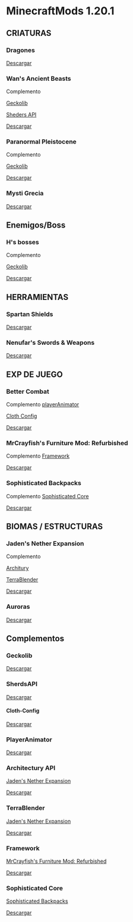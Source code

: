 # **MinecraftMods 1.20.1**

## CRIATURAS

### Dragones

[Descargar](https://legacy.curseforge.com/minecraft/mc-mods/ice-and-fire-dragons/files/5633453)

### Wan's Ancient Beasts

Complemento

[Geckolib](#geckolib)

[Sheders API](#sherdsapi)

[Descargar](https://legacy.curseforge.com/minecraft/mc-mods/wans-ancient-beasts/files/5819613)

### Paranormal Pleistocene

Complemento

[Geckolib](#geckolib)

[Descargar](https://legacy.curseforge.com/minecraft/mc-mods/paranormal-pleistocene/files/5787482)

### Mysti Grecia

[Descargar](https://legacy.curseforge.com/minecraft/mc-mods/mysti-grecia/files/5379642)

## Enemigos/Boss

### H's bosses

Complemento

[Geckolib](#geckolib)

[Descargar](https://legacy.curseforge.com/minecraft/mc-mods/hs-bosses/files/5659953)

## HERRAMIENTAS

### Spartan Shields

[Descargar](https://legacy.curseforge.com/minecraft/mc-mods/spartan-shields/files/5440763)

### Nenufar's Swords & Weapons

[Descargar](https://legacy.curseforge.com/minecraft/mc-mods/nenufars-swords-weapons/files/5843944)

## EXP DE JUEGO

### Better Combat

Complemento
[playerAnimator](#playeranimator)

[Cloth Config](#cloth-config)

[Descargar](https://legacy.curseforge.com/minecraft/mc-mods/better-combat-by-daedelus/files/5625757)

### MrCrayfish's Furniture Mod: Refurbished

Complemento
[Framework](#framework)

[Descargar](https://legacy.curseforge.com/minecraft/mc-mods/refurbished-furniture/files/5651939)

### Sophisticated Backpacks

Complemento
[Sophisticated Core](#sophisticated-core)

[Descargar](https://legacy.curseforge.com/minecraft/mc-mods/sophisticated-backpacks/files/5787630)

## BIOMAS / ESTRUCTURAS

### Jaden's Nether Expansion

Complemento

[Architury](#architectury-api)

[TerraBlender](#terrablender)

[Descargar](https://legacy.curseforge.com/minecraft/mc-mods/jadens-nether-expansion/files/5845326)

### Auroras

[Descargar](https://legacy.curseforge.com/minecraft/mc-mods/auroras/files/5851974)

## Complementos

### Geckolib

[Descargar](https://legacy.curseforge.com/minecraft/mc-mods/geckolib/files/5675230)

### SherdsAPI

[Descargar](https://legacy.curseforge.com/minecraft/mc-mods/sherdsapi/files/4931972)

#### Cloth-Config

[Descargar](https://legacy.curseforge.com/minecraft/mc-mods/cloth-config/files/5729105)

### PlayerAnimator

[Descargar](https://legacy.curseforge.com/minecraft/mc-mods/playeranimator/files/4587214)

### Architectury API

[Jaden's Nether Expansion](#jadens-nether-expansion)

[Descargar](https://legacy.curseforge.com/minecraft/mc-mods/architectury-api/files/5137938)

### TerraBlender

[Jaden's Nether Expansion](#jadens-nether-expansion)

[Descargar](https://legacy.curseforge.com/minecraft/mc-mods/terrablender/files/5378180)

### Framework

[MrCrayfish's Furniture Mod: Refurbished](#mrcrayfishs-furniture-mod-refurbished)

[Descargar](https://legacy.curseforge.com/minecraft/mc-mods/framework/files/5811593)

### Sophisticated Core

[Sophisticated Backpacks](#sophisticated-backpacks)

[Descargar](https://legacy.curseforge.com/minecraft/mc-mods/sophisticated-core/files/5801688)
